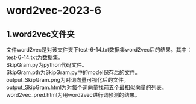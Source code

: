 # word2vec-2023-6  
## 1.word2vec文件夹  
文件word2vec是对该文件夹下test-6-14.txt数据集word2vec后的结果。其中：  
  test-6-14.txt为数据集。  
  SkipGram.py为python代码文件。  
  SkipGram.pth为SkipGram.py中的model保存后的文件。  
  output_SkipGram.png为对词向量可视化后的文件。  
  output_SkipGram.html为对每个词向量找前五个最相似向量的列表。  
  word2vec_pred.html为用word2vec进行词预测的结果。  

